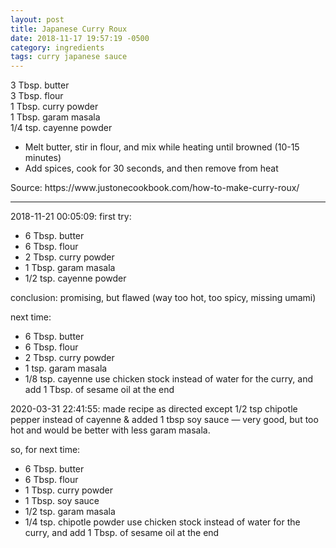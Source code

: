 ```yaml
---
layout: post
title: Japanese Curry Roux
date: 2018-11-17 19:57:19 -0500
category: ingredients
tags: curry japanese sauce
---
```

3 Tbsp. butter  
3 Tbsp. flour  
1 Tbsp. curry powder  
1 Tbsp. garam masala  
1/4 tsp. cayenne powder  
<ul>
 	<li>Melt butter, stir in flour, and mix while heating until browned (10-15 minutes)</li>
 	<li>Add spices, cook for 30 seconds, and then remove from heat</li>
</ul>
Source: https://www.justonecookbook.com/how-to-make-curry-roux/  

---

2018-11-21 00:05:09: first try:
* 6 Tbsp. butter
* 6 Tbsp. flour
* 2 Tbsp. curry powder
* 1 Tbsp. garam masala
* 1/2 tsp. cayenne powder

conclusion: promising, but flawed (way too hot, too spicy, missing umami)

next time:

* 6 Tbsp. butter
* 6 Tbsp. flour
* 2 Tbsp. curry powder
* 1 tsp. garam masala
* 1/8 tsp. cayenne
use chicken stock instead of water for the curry, and add 1 Tbsp. of sesame oil at the end

2020-03-31 22:41:55: made recipe as directed except 1/2 tsp chipotle pepper instead
of cayenne & added 1 tbsp soy sauce — very good, but too hot and would be better with
less garam masala.

so, for next time: 
* 6 Tbsp. butter
* 6 Tbsp. flour
* 1 Tbsp. curry powder
* 1 Tbsp. soy sauce
* 1/2 tsp. garam masala
* 1/4 tsp. chipotle powder
use chicken stock instead of water for the curry, and add 1 Tbsp. of sesame oil at the end
